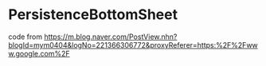 # PersistenceBottomSheet

code from https://m.blog.naver.com/PostView.nhn?blogId=mym0404&logNo=221366306772&proxyReferer=https:%2F%2Fwww.google.com%2F
